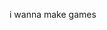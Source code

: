 i wanna make games 

<!---
k3ngen/k3ngen is a ✨ special ✨ repository because its `README.md` (this file) appears on your GitHub profile.
You can click the Preview link to take a look at your changes.
--->
